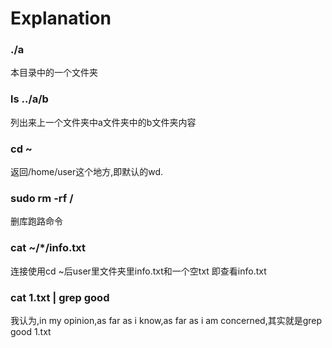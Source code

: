 # Explanation
### ./a     
本目录中的一个文件夹
### ls ../a/b     
列出来上一个文件夹中a文件夹中的b文件夹内容    
### cd ~
返回/home/user这个地方,即默认的wd.
### sudo rm -rf /
删库跑路命令
### cat ~/*/info.txt
连接使用cd ~后user里文件夹里info.txt和一个空txt 即查看info.txt
### cat 1.txt | grep good
我认为,in my opinion,as far as i know,as far as i am concerned,其实就是grep good 1.txt

